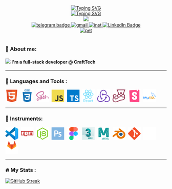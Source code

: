 <div id="header" align="center">
<a href="https://git.io/typing-svg"><img src="https://readme-typing-svg.demolab.com?font=Fira+Code&weight=600&size=25&pause=1000&color=972284&width=350&lines=Mikhail+Nizhegorodtsev" alt="Typing SVG" /></a>
</div>

<div id="header" align="center">
<a href="https://git.io/typing-svg"><img src="https://readme-typing-svg.demolab.com?font=Fira+Code&weight=600&size=25&pause=1000&color=972284&width=300&lines=Frontend+developer" alt="Typing SVG" /></a>
</div>

<div id="header" align="center">
  <img src="https://media.giphy.com/media/gjrYDwbjnK8x36xZIO/giphy.gif" width="300"/>
</div>

<div id="badges" align="center">
  <a href="https://t.me/nizmb">
    <img src="https://img.shields.io/badge/tlg|nizmb-blue?style=for-the-badge&logo=telegram&logoColor=white" alt="telegram badge"/>
  </a>
  <a href="mailto:nizmikhail@gmail.com">
    <img src="https://img.shields.io/badge/gmail|nizmikhail-white?style=for-the-badge&logo=gmail" alt="gmail"/>
  </a>
  <a href="https://www.instagram.com/nizmby/">
   <img src="https://img.shields.io/badge/|nizmby-orange?style=for-the-badge&logo=instagram" alt="inst"/>
  </a>
  <a href="https://www.linkedin.com/in/nizmb/">
    <img src="https://img.shields.io/badge/|nizmb-blue?style=for-the-badge&logo=linkedin&logoColor=white" alt="LinkedIn Badge"/>
  </a>
  
</div>
<div id="badges" align="center">
  <a href="https://junkytrace.github.io/">
    <img src="https://cdn0.iconfinder.com/data/icons/font-awesome-solid-vol-2/576/dog-512.png" alt="pet" width="40" height="40"/>
  </a>
  </div>
<div id="counter" align="center">
<img src="https://komarev.com/ghpvc/?username=junkytrace&style=flat-square&color=blue" alt=""/>
</div>

### :unicorn: About me:
#### <img src="https://camo.githubusercontent.com/63371d36886ee658f5a97401f393e1ab1684b2fd3de674b8f5efc7d410b2a3d0/68747470733a2f2f6d656469612e67697068792e636f6d2f6d656469612f57556c706c634d704f43456d5447427442572f67697068792e676966" width="25"/> I'm a full-stack developer @ CraftTech


---

### :rocket: Languages and Tools :
<div>
<img src="https://github.com/devicons/devicon/blob/master/icons/html5/html5-original.svg" title="HTML5" alt="HTML" width="40" height="40"/>&nbsp;
<img src="https://github.com/devicons/devicon/blob/master/icons/css3/css3-plain-wordmark.svg"  title="CSS3" alt="CSS" width="40" height="40"/>&nbsp;
    <img src="https://raw.githubusercontent.com/devicons/devicon/1119b9f84c0290e0f0b38982099a2bd027a48bf1/icons/sass/sass-original.svg" height="40" width="40"/>&nbsp;
<img src="https://github.com/devicons/devicon/blob/master/icons/javascript/javascript-original.svg" title="JavaScript" alt="JavaScript" width="40" height="40"/>&nbsp;
<img src="https://raw.githubusercontent.com/devicons/devicon/1119b9f84c0290e0f0b38982099a2bd027a48bf1/icons/typescript/typescript-plain.svg" height="40" width="40"/>&nbsp;
<img src="https://github.com/devicons/devicon/blob/master/icons/react/react-original-wordmark.svg" title="React" alt="React" width="40" height="40"/>&nbsp;
  <img src="https://raw.githubusercontent.com/devicons/devicon/1119b9f84c0290e0f0b38982099a2bd027a48bf1/icons/redux/redux-original.svg" height="40" width="40"/>&nbsp;
  <img src="https://github.com/devicons/devicon/blob/master/icons/jest/jest-plain.svg" title="jest" **alt="jest" width="40" height="40"/>&nbsp;
  <img src="https://github.com/devicons/devicon/blob/master/icons/storybook/storybook-original.svg" title="Storybook" **alt="Git" width="40" height="40"/>&nbsp;
  <img src="https://github.com/junkytrace/pics/blob/main/icon%20(1).svg" title="MySql" **alt="Git" width="40" height="40"/>&nbsp;
</div>

---
  
### :hammer: Instruments:
<div>
  <img src="https://github.com/devicons/devicon/blob/master/icons/vscode/vscode-original.svg" height="40" width="40">&nbsp;
  <img src="https://github.com/devicons/devicon/blob/master/icons/npm/npm-original-wordmark.svg" height="40" width="40">&nbsp;
  <img src="https://github.com/devicons/devicon/blob/master/icons/nodejs/nodejs-original.svg" height="40" width="40">&nbsp;
  <img src="https://raw.githubusercontent.com/devicons/devicon/1119b9f84c0290e0f0b38982099a2bd027a48bf1/icons/photoshop/photoshop-plain.svg" height="40" width="40">&nbsp;
  <img src="https://github.com/devicons/devicon/blob/master/icons/figma/figma-original.svg" height="40" width="40">&nbsp;
  <img src="https://raw.githubusercontent.com/Ahuge/chocolatey-packages/ebe8301978bfc9a88e27a6360c4cddb465136fe6/3dsmax/icon.png" height="40" width="40">&nbsp;
  <img src="https://github.com/devicons/devicon/blob/master/icons/maya/maya-plain-wordmark.svg" height="40" width="40">&nbsp;
  <img src="https://github.com/devicons/devicon/blob/master/icons/blender/blender-original.svg" height="40" width="40">&nbsp;
  <img src="https://github.com/devicons/devicon/blob/master/icons/git/git-original.svg" title="Git" **alt="Git" width="40" height="40"/>&nbsp;
  <img src="https://github.com/junkytrace/pics/blob/main/Github.svg" title="GitHub" **alt="Git" width="40" height="40"/>&nbsp;
  <img src="https://github.com/junkytrace/pics/blob/main/icon.svg" title="GitLub" **alt="Git" width="40" height="40"/>&nbsp;
</div>

---

### :fire: My Stats :
[![GitHub Streak](http://github-readme-streak-stats.herokuapp.com?user=junkytrace&theme=dark&background=000000)](https://git.io/streak-stats)
